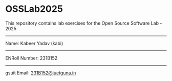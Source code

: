 # OSSLab2025
This repository contains lab exercises for the Open Source Software Lab - 2025
___________________________________
Name: Kabeer Yadav (kabi)
__________________________________
ENRoll Number: 231B152
_______________________________
gsuit  Email: 231B152@juetguna.in
